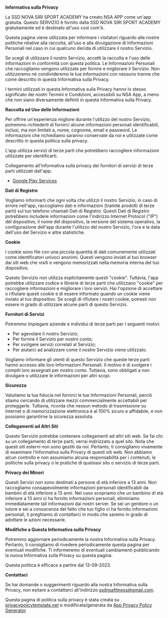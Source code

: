 **Informativa sulla Privacy**

La SSD NOVA SIRI SPORT ACADEMY ha creato NSA APP come un'app gratuita. Questo SERVIZIO è fornito dalla SSD NOVA SIRI SPORT ACADEMY gratuitamente ed è destinato all'uso così com'è.

Questa pagina viene utilizzata per informare i visitatori riguardo alle nostre politiche relative alla raccolta, all'uso e alla divulgazione di Informazioni Personali nel caso in cui qualcuno decida di utilizzare il nostro Servizio.

Se scegli di utilizzare il nostro Servizio, accetti la raccolta e l'uso delle informazioni in conformità con questa politica. Le Informazioni Personali che raccogliamo vengono utilizzate per fornire e migliorare il Servizio. Non utilizzeremo né condivideremo le tue informazioni con nessuno tranne che come descritto in questa Informativa sulla Privacy.

I termini utilizzati in questa Informativa sulla Privacy hanno lo stesso significato dei nostri Termini e Condizioni, accessibili su NSA App, a meno che non siano diversamente definiti in questa Informativa sulla Privacy.

**Raccolta ed Uso delle Informazioni**

Per offrire un'esperienza migliore durante l'utilizzo del nostro Servizio, potremmo richiederti di fornirci alcune informazioni personali identificabili, inclusi, ma non limitati a, nome, cognome, email e password. Le informazioni che richiediamo saranno conservate da noi e utilizzate come descritto in questa politica sulla privacy.

L'app utilizza servizi di terze parti che potrebbero raccogliere informazioni utilizzate per identificarti.

Collegamento all'informativa sulla privacy dei fornitori di servizi di terze parti utilizzati dall'app:

*   [Google Play Services](https://www.google.com/policies/privacy/)

**Dati di Registro**

Vogliamo informarti che ogni volta che utilizzi il nostro Servizio, in caso di errore nell'app, raccogliamo dati e informazioni (tramite prodotti di terze parti) sul tuo telefono chiamati Dati di Registro. Questi Dati di Registro potrebbero includere informazioni come l'indirizzo Internet Protocol ("IP") del dispositivo, il nome del dispositivo, la versione del sistema operativo, la configurazione dell'app durante l'utilizzo del nostro Servizio, l'ora e la data dell'uso del Servizio e altre statistiche.

**Cookie**

I cookie sono file con una piccola quantità di dati comunemente utilizzati come identificatori univoci anonimi. Questi vengono inviati al tuo browser dai siti web che visiti e vengono memorizzati nella memoria interna del tuo dispositivo.

Questo Servizio non utilizza esplicitamente questi "cookie". Tuttavia, l'app potrebbe utilizzare codice e librerie di terze parti che utilizzano "cookie" per raccogliere informazioni e migliorare i loro servizi. Hai l'opzione di accettare o rifiutare questi cookie e di essere informato quando un cookie viene inviato al tuo dispositivo. Se scegli di rifiutare i nostri cookie, potresti non essere in grado di utilizzare alcune parti di questo Servizio.

**Fornitori di Servizi**

Potremmo impiegare aziende e individui di terze parti per i seguenti motivi:

*   Per agevolare il nostro Servizio;
*   Per fornire il Servizio per nostro conto;
*   Per svolgere servizi correlati al Servizio;
*   Per aiutarci ad analizzare come il nostro Servizio viene utilizzato.

Vogliamo informare gli utenti di questo Servizio che queste terze parti hanno accesso alle loro Informazioni Personali. Il motivo è di svolgere i compiti loro assegnati per nostro conto. Tuttavia, sono obbligati a non divulgare o utilizzare le informazioni per altri scopi.

**Sicurezza**

Valutiamo la tua fiducia nel fornirci le tue Informazioni Personali, perciò stiamo cercando di utilizzare mezzi commercialmente accettabili per proteggerle. Tuttavia, ricorda che nessun metodo di trasmissione su Internet o di memorizzazione elettronica è al 100% sicuro e affidabile, e non possiamo garantirne la sicurezza assoluta.

**Collegamenti ad Altri Siti**

Questo Servizio potrebbe contenere collegamenti ad altri siti web. Se fai clic su un collegamento di terze parti, verrai indirizzato a quel sito. Nota che questi siti esterni non sono gestiti da noi. Pertanto, ti consigliamo vivamente di esaminare l'Informativa sulla Privacy di questi siti web. Non abbiamo alcun controllo e non assumiamo alcuna responsabilità per i contenuti, le politiche sulla privacy o le pratiche di qualsiasi sito o servizio di terze parti.

**Privacy dei Minori**

Questi Servizi non sono destinati a persone di età inferiore a 13 anni. Non raccogliamo consapevolmente informazioni personali identificabili da bambini di età inferiore a 13 anni. Nel caso scopriamo che un bambino di età inferiore a 13 anni ci ha fornito informazioni personali, eliminiamo immediatamente tali informazioni dai nostri server. Se sei un genitore o un tutore e sei a conoscenza del fatto che tuo figlio ci ha fornito informazioni personali, ti preghiamo di contattarci in modo che saremo in grado di adottare le azioni necessarie.

**Modifiche a Questa Informativa sulla Privacy**

Potremmo aggiornare periodicamente la nostra Informativa sulla Privacy. Pertanto, ti consigliamo di rivedere periodicamente questa pagina per eventuali modifiche. Ti informeremo di eventuali cambiamenti pubblicando la nuova Informativa sulla Privacy su questa pagina.

Questa politica è efficace a partire dal 13-09-2023.

**Contattaci**

Se hai domande o suggerimenti riguardo alla nostra Informativa sulla Privacy, non esitare a contattarci all'indirizzo ssdnsafitness@gmail.com.

Questa pagina di politica sulla privacy è stata creata su [privacypolicytemplate.net](https://privacypolicytemplate.net) e modificata/generata da [App Privacy Policy Generator](https://app-privacy-policy-generator.nisrulz.com/)
